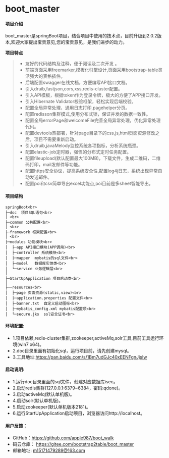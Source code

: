 ﻿# boot_master

#### 项目介绍
boot_master是springBoot项目，结合项目中使用的技术点，目前升级到2.0.2版本,欢迎大家提出宝贵意见,您的宝贵意见，是我们进步的动力。<br>
 
**项目特点**   
> * 友好的代码结构及注释，便于阅读及二次开发 。<br>
> * 前端页面采用freemarker,模板化引擎设计,页面采用bootstrap-table灵活强大的表格插件。<br>
> * 后端配置swagger在线文档，方便编写API接口文档。 <br>
> * 引入druib,fastjson,cors,xss,redis-cluster配置。<br>
> * 引入API模板，根据token作为登录令牌，极大的方便了APP接口开发。<br>
> * 引入Hibernate Validator校验框架，轻松实现后端校验。<br>
> * 配置全局异常处理，通用日志打印,pagehelper分页。<br>
> * 配置redisson集群模式,使用分布式锁，保证并发的数据一致性。<br>
> * 配置全局errorPage和welcomeFile完善全局异常处理，优化异常处理代码。<br>
> * 配置devtools热部署，针对page目录下的css,js,html页面资源修改之后，项目不需要重新启动。<br>
> * 引入druib,javaMelody监控系统各项指标，分析系统瓶颈。<br>
> * 配置elastic-job定时器，强悍的分布式定时任务配置。<br>
> * 配置fileupload(默认配置最大100MB)，下载文件，生成二维码，二维码打印，mail发邮件等功能。<br>
> * 配置https安全协议，提高系统安全性,配置log4j日志，系统出现异常自动发送邮件。<br>
> * 配置poi和csv简单导出excel功能点,poi目前是多sheet智能导出。<br>


#### **项目结构**
```
springBoot<br>
├─doc  项目SQL语句<br>
│ <br>
├─common 公共配置<br>
│ <br>
├─framework 框架配置<br>
│ <br>
├─modules 功能模块<br>
│  ├─app API接口模块(APP调用)<br>
│  ├─controller 系统模块<br>
│  ├─mapper  mybatis的sql文件<br>
│  ├─model   数据库实体类<br>
│  └─service 业务逻辑层<br>
│ 
├─StartUpApplication 项目启动类<br>
│  
├──resources<br>
│  ├─page 页面资源(static,view)<br>
│  ├─application.properties 配置文件<br>
│  ├─banner.txt  自定义启动图标<br>
│  ├─mybatis_config.xml mybatis配置项<br>
│  └─secure.jks  ssl安全证书<br>
```

 
#### **环境配置:**<br>
- 1.项目依赖,redis-cluster集群,zookeeper,activeMq,solr工具,目前工具运行环境(win7 x64)。<br>
- 2.doc目录里面有初始化sql，运行项目前，请先创建mysql。<br>
- 3.工具地址:https://pan.baidu.com/s/1Bm7udGJc40xEENFgnJjsIw

	 
#### **启动说明:**
- 1.运行doc目录里面的sql文件，创建对应数据库isec。<br>
- 2.启动redis集群(127.0.0.1:6379~6384，密码:qdone)。<br>
- 3.启动activeMq(默认单机版)。<br>
- 4.启动solr(默认单机版)。<br>
- 5.启动zookeeper(默认单机版本2181)。<br>
- 6.运行StartUpApplication启动项目，浏览器访问http://localhost。<br>

	
#### **用户反馈：**
- GitHub：https://github.com/apple987/boot_walk <br>
- 码云仓库： https://gitee.com/bootstrap2table/boot_master<br>
-  邮箱地址: m15171479289@163.com<br>
		
		

        